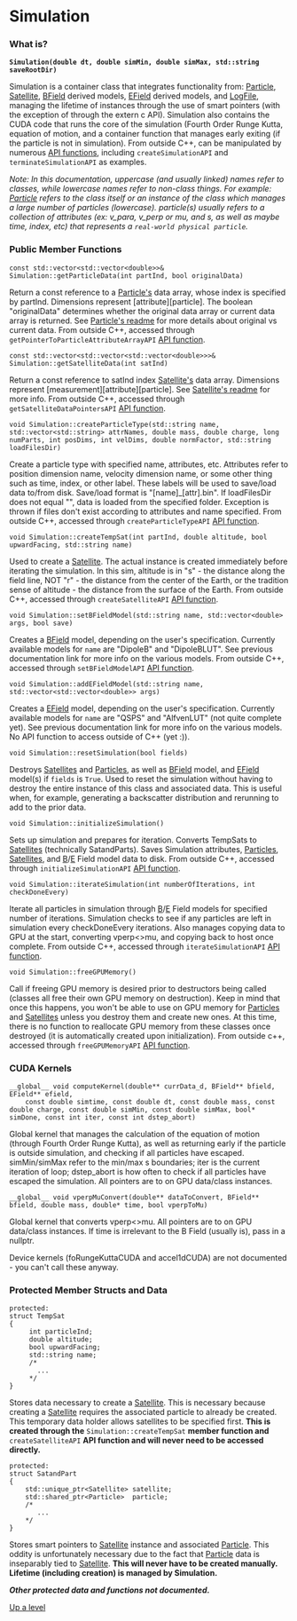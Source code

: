 # Simulation


### What is?
**`Simulation(double dt, double simMin, double simMax, std::string saveRootDir)`**

Simulation is a container class that integrates functionality from: [Particle](./../Particle/README.md), [Satellite](./../Satellite/README.md), [BField](./../BField/README.md) derived models, [EField](./../EField/README.md) derived models, and [LogFile](./../LogFile/README.md), managing the lifetime of instances through the use of smart pointers (with the exception of through the extern c API).  Simulation also contains the CUDA code that runs the core of the simulation (Fourth Order Runge Kutta, equation of motion, and a container function that manages early exiting (if the particle is not in simulation).  From outside C++, can be manipulated by numerous [API functions](./../API/README.md), including `createSimulationAPI` and `terminateSimulationAPI` as examples.

*Note: In this documentation, uppercase (and usually linked) names refer to classes, while lowercase names refer to non-class things.  For example: [Particle](Particle/README.md) refers to the class itself or an instance of the class which manages a large number of particles (lowercase).  particle(s) usually refers to a collection of attributes (ex: v_para, v_perp or mu, and s, as well as maybe time, index, etc) that represents a `real-world physical particle`.*


### Public Member Functions
```
const std::vector<std::vector<double>>& Simulation::getParticleData(int partInd, bool originalData)
```
Return a const reference to a [Particle's](./../Particle/README.md) data array, whose index is specified by partInd.  Dimensions represent [attribute][particle].  The boolean "originalData" determines whether the original data array or current data array is returned.  See [Particle's readme](./../Particle/README.md) for more details about original vs current data.  From outside C++, accessed through `getPointerToParticleAttributeArrayAPI` [API function](./../API/README.md).


```
const std::vector<std::vector<std::vector<double>>>& Simulation::getSatelliteData(int satInd)
```
Return a const reference to satInd index [Satellite's](./../Satellite/README.md) data array.  Dimensions represent [measurement][attribute][particle].  See [Satellite's readme](./../Satellite/README.md) for more info.  From outside C++, accessed through `getSatelliteDataPointersAPI` [API function](./../API/README.md).


```
void Simulation::createParticleType(std::string name, std::vector<std::string> attrNames, double mass, double charge, long numParts, int posDims, int velDims, double normFactor, std::string loadFilesDir)
```
Create a particle type with specified name, attributes, etc.  Attributes refer to position dimension name, velocity dimension name, or some other thing such as time, index, or other label.  These labels will be used to save/load data to/from disk.  Save/load format is "[name]_[attr].bin".  If loadFilesDir does not equal "", data is loaded from the specified folder.  Exception is thrown if files don't exist according to attributes and name specified.  From outside C++, accessed through `createParticleTypeAPI` [API function](./../API/README.md).


```
void Simulation::createTempSat(int partInd, double altitude, bool upwardFacing, std::string name)
```
Used to create a [Satellite](./../Satellite/README.md).  The actual instance is created immediately before iterating the simulation.  In this sim, altitude is in "s" - the distance along the field line, NOT "r" - the distance from the center of the Earth, or the tradition sense of altitude - the distance from the surface of the Earth.  From outside C++, accessed through `createSatelliteAPI` [API function](./../API/README.md).


```
void Simulation::setBFieldModel(std::string name, std::vector<double> args, bool save)
```
Creates a [BField](./../BField/README.md) model, depending on the user's specification.  Currently available models for `name` are "DipoleB" and "DipoleBLUT".  See previous documentation link for more info on the various models.  From outside C++, accessed through `setBFieldModelAPI` [API function](./../API/README.md).


```
void Simulation::addEFieldModel(std::string name, std::vector<std::vector<double>> args)
```
Creates a [EField](./../EField/README.md) model, depending on the user's specification.  Currently available models for `name` are "QSPS" and "AlfvenLUT" (not quite complete yet).  See previous documentation link for more info on the various models.  No API function to access outside of C++ (yet :)).


```
void Simulation::resetSimulation(bool fields)
```
Destroys [Satellites](./../Satellite/README.md) and [Particles](./../Particle/README.md), as well as [BField](./../BField/README.md) model, and [EField](./../EField/README.md) model(s) if `fields` is `True`.  Used to reset the simulation without having to destroy the entire instance of this class and associated data.  This is useful when, for example, generating a backscatter distribution and rerunning to add to the prior data.


```
void Simulation::initializeSimulation()
```
Sets up simulation and prepares for iteration.  Converts TempSats to [Satellites](./../Satellite/README.md) (technically SatandParts).  Saves Simulation attributes, [Particles](./../Particle/README.md), [Satellites](./../Satellite/README.md), and [B](./../BField/README.md)/[E](./../EField/README.md) Field model data to disk.  From outside C++, accessed through `initializeSimulationAPI` [API function](./../API/README.md).


```
void Simulation::iterateSimulation(int numberOfIterations, int checkDoneEvery)
```
Iterate all particles in simulation through [B](./../BField/README.md)/[E](./../EField/README.md) Field models for specified number of iterations.  Simulation checks to see if any particles are left in simulation every checkDoneEvery iterations.  Also manages copying data to GPU at the start, converting vperp<>mu, and copying back to host once complete.  From outside C++, accessed through `iterateSimulationAPI` [API function](./../API/README.md).


```
void Simulation::freeGPUMemory()
```
Call if freeing GPU memory is desired prior to destructors being called (classes all free their own GPU memory on destruction).  Keep in mind that once this happens, you won't be able to use on GPU memory for [Particles](./../Particle/README.md) and [Satellites](./../Satellite/README.md) unless you destroy them and create new ones.  At this time, there is no function to reallocate GPU memory from these classes once destroyed (it is automatically created upon initialization).  From outside c++, accessed through `freeGPUMemoryAPI` [API function](./../API/README.md).


### CUDA Kernels
```
__global__ void computeKernel(double** currData_d, BField** bfield, EField** efield,
	const double simtime, const double dt, const double mass, const double charge, const double simMin, const double simMax, bool* simDone, const int iter, const int dstep_abort)
```
Global kernel that manages the calculation of the equation of motion (through Fourth Order Runge Kutta), as well as returning early if the particle is outside simulation, and checking if all particles have escaped.  simMin/simMax refer to the min/max s boundaries; iter is the current iteration of loop; dstep_abort is how often to check if all particles have escaped the simulation.   All pointers are to on GPU data/class instances.


```
__global__ void vperpMuConvert(double** dataToConvert, BField** bfield, double mass, double* time, bool vperpToMu)
```
Global kernel that converts vperp<>mu.  All pointers are to on GPU data/class instances.  If time is irrelevant to the B Field (usually is), pass in a nullptr.


Device kernels (foRungeKuttaCUDA and accel1dCUDA) are not documented - you can't call these anyway.


### Protected Member Structs and Data
```
protected:
struct TempSat
{
     int particleInd;
	 double altitude;
	 bool upwardFacing;
	 std::string name;
	 /*
	   ...
	 */
}
```
Stores data necessary to create a [Satellite](./../Satellite/README.md).  This is necessary because creating a [Satellite](./../Satellite/README.md) requires the associated particle to already be created.  This temporary data holder allows satellites to be specified first.  **This is created through the** `Simulation::createTempSat` **member function and** `createSatelliteAPI` **API function and will never need to be accessed directly.**


```
protected:
struct SatandPart
{
	std::unique_ptr<Satellite> satellite;
	std::shared_ptr<Particle>  particle;
	/*
	   ...
	*/
}	
```
Stores smart pointers to [Satellite](./../Satellite/README.md) instance and associated [Particle](./../Particle/README.md).  This oddity is unfortunately necessary due to the fact that [Particle](./../Particle/README.md) data is inseparably tied to [Satellite](./../Satellite/README.md).  **This will never have to be created manually.  Lifetime (including creation) is managed by Simulation.**


**_Other protected data and functions not documented._**


[Up a level](./../README.md)